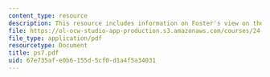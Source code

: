 ```yaml
---
content_type: resource
description: This resource includes information on Foster's view on the Davidson problem.
file: https://ol-ocw-studio-app-production.s3.amazonaws.com/courses/24-251-introduction-to-philosophy-of-language-spring-2006/67e735afe0b6155d5cf0d1a4f5a34031_ps7.pdf
file_type: application/pdf
resourcetype: Document
title: ps7.pdf
uid: 67e735af-e0b6-155d-5cf0-d1a4f5a34031
---
```

